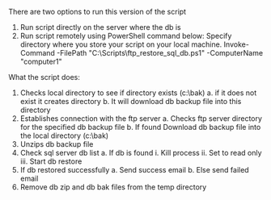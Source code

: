 There are two options to run this version of the script
1. Run script directly on the server where the db is
2. Run script remotely using PowerShell command below:
Specify directory where you store your script on your local machine.
Invoke-Command -FilePath "C:\Scripts\ftp_restore_sql_db.ps1" -ComputerName "computer1"

What the script does:
1.	Checks local directory to see if directory exists (c:\bak)
     a.	if it does not exist it creates directory
     b.	It will download db backup file into this directory
2.	Establishes connection with the ftp server
     a.	Checks ftp server directory for the specified db backup file
     b.	If found Download db backup file into the local directory (c:\bak)
3.	Unzips db backup file
4.	Check sql server db list
     a.	If db is found
     i.	Kill process
    ii.	Set to read only
   iii.	Start db restore
5.	If db restored successfully 
     a.	Send success email
     b.	Else send failed email
6.	Remove db zip and db bak files from the temp directory